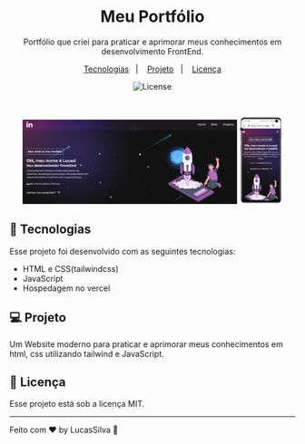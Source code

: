 <h1 align="center"> Meu Portfólio </h1>

<p align="center">
Portfólio que criei para praticar e aprimorar meus conhecimentos em desenvolvimento FrontEnd.
</p>

<p align="center">
  <a href="#-tecnologias">Tecnologias</a>&nbsp;&nbsp;&nbsp;|&nbsp;&nbsp;&nbsp;
  <a href="#-projeto">Projeto</a>&nbsp;&nbsp;&nbsp;|&nbsp;&nbsp;&nbsp;
  <a href="#memo-licença">Licença</a>
</p>

<p align="center">
  <img alt="License" src="https://img.shields.io/static/v1?label=license&message=MIT&color=49AA26&labelColor=000000">
</p>

<br>

<p align="center">
  <img alt="Portfolio" src="src/imgs/portfolio.png" width="75%">
  <img alt="Portfolio Mobile" src="src/imgs/Mobile.png" width="15%">
</p>

## 🚀 Tecnologias

Esse projeto foi desenvolvido com as seguintes tecnologias:

- HTML e CSS(tailwindcss)
- JavaScript 
- Hospedagem no vercel

## 💻 Projeto


Um Website moderno para praticar e aprimorar meus conhecimentos em html, css utilizando tailwind e JavaScript.


## :memo: Licença

Esse projeto está sob a licença MIT.

---

Feito com ♥ by LucasSilva :wave: 
 
